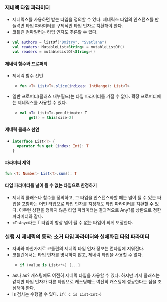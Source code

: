 ### 제네렉 타입 파라미터
- 제네릭스를 사용하면 받는 타입을 정의할 수 있다. 제네릭스 타입의 인스턴스를 만들려면 타입 파라미터를 구체적인 타입 인자로 치환해야 한다.
- 코틀린 컴파일러는 타입 인자도 추론할 수 있다.
- ```kotlin
  val authors = listOf("Dmitry", "Svetlana")
  val readers: MutableList<String> = mutableListOf()
  val readers = mutableListOf<String>()
  ```
#### 제네릭 함수와 프로퍼티 
- 제네릭 함수 선언
    - ```kotlin
      fun <T> List<T>.slice(indices: IntRange): List<T>
      ```
- 일반 프로퍼티(클래스 내부필드)는 타입 파라미터를 가질 수 없다. 확장 프로퍼티에는 제네릭스를 사용할 수 있다.
    - ```kotlin
      val <T> List<T>.penultimate: T
          get() = this[size-2]
      ```
#### 제네릭 클래스 선언 
- ```kotlin
  interface List<T> {
    operator fun get (index: Int): T 
  }
  ```
#### 파라미터 제약 
```kotlin
fun <T: Number> List<T>.sum(): T
```
#### 타입 파라미터를 널이 될 수 없는 타입으로 한정하기
- 제네릭 클래스나 함수를 정의하고, 그 타입을 인스턴스화할 때는 널이 될 수 있는 타입을 포함하는 어떤 타입으로 타입 인자를 지정해도 타입 파라미터를 치환할 수 있다. 아무런 상한을 정하지 않은 타입 파라미터는 결과적으로 Any?를 상환으로 정한 파라미터와 같다.
- `<T:Any>`라는 T 타입이 항상 널이 될 수 없는 타입이 되게 보장한다.

### 실행 시 제네릭의 동작: 소거 타입 파라미터와 실체화된 타입 파라미터
- 자바와 마찬가지로 코틀린의 제네릭 타입 인자 정보는 런타임에 지워진다.
- 코틀린에서는 타입 인자를 명시하지 않고, 제네릭 타입을 사용할 수 없다.
    - ```kotlin
      if (value is List<*>) {...}
      ```
- as나 as? 캐스팅에도 여전히 제네릭 타입을 사용할 수 있다. 하지만 기저 클래스는 같지만 타입 인자가 다른 타입으로 캐스팅해도 여전히 캐스팅에 성공한다는 점을 조심해야 한다.
- is 검사는 수행할 수 있다. `if( c is List<Int>)`      
